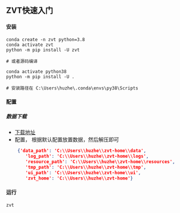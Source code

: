 ## ZVT快速入门

#### 安装
```shell
conda create -n zvt python=3.8
conda activate zvt
python -m pip install -U zvt

# 或者源码编译

conda activate python38
python -m pip install -U .

# 安装路径在 C:\Users\huzhe\.conda\envs\py38\Scripts
``` 

#### 配置
##### 数据下载
+ [下载地址](https://drive.google.com/drive/folders/17Bxijq-PHJYrLDpyvFAm5P6QyhKL-ahn)
+ 配置， 根据默认配置放置数据，然后解压即可
    ```json
     {'data_path': 'C:\\Users\\huzhe\\zvt-home\\data',
        'log_path': 'C:\\Users\\huzhe\\zvt-home\\logs',
        'resource_path': 'C:\\Users\\huzhe\\zvt-home\\resources',
        'tmp_path': 'C:\\Users\\huzhe\\zvt-home\\tmp',
        'ui_path': 'C:\\Users\\huzhe\\zvt-home\\ui',
        'zvt_home': 'C:\\Users\\huzhe\\zvt-home'}
    ```
    
    
    
#### 运行
```shell
zvt
```